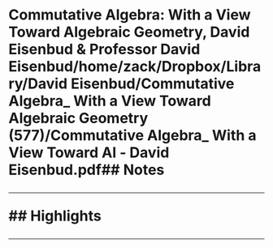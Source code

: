 # Commutative Algebra: With a View Toward Algebraic Geometry, David Eisenbud & Professor David Eisenbud/home/zack/Dropbox/Library/David Eisenbud/Commutative Algebra_ With a View Toward Algebraic Geometry (577)/Commutative Algebra_ With a View Toward Al - David Eisenbud.pdf## Notes<hr>## Highlights<hr>